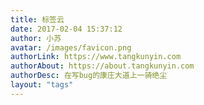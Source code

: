 ```yaml
---
title: 标签云
date: 2017-02-04 15:37:12
author: 小苏
avatar: /images/favicon.png
authorLink: https://www.tangkunyin.com
authorAbout: https://about.tangkunyin.com
authorDesc: 在写bug的康庄大道上一骑绝尘
layout: "tags"
---
```



